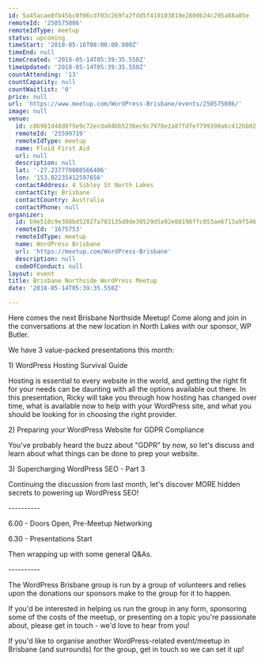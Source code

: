 ```yaml
---
id: 5a45acae8fb45bc0f06cdf03c269fa2fdd5f410103019e2800b24c295a88a05e
remoteId: '250575086'
remoteIdType: meetup
status: upcoming
timeStart: '2018-05-16T08:00:00.000Z'
timeEnd: null
timeCreated: '2018-05-14T05:39:35.550Z'
timeUpdated: '2018-05-14T05:39:35.550Z'
countAttending: '13'
countCapacity: null
countWaitlist: '0'
price: null
url: 'https://www.meetup.com/WordPress-Brisbane/events/250575086/'
image: null
venue:
  id: c8b981d48d075e9c72ecda04bb5236ec9c7978e2a87fdfef799398a6c412bb02
  remoteId: '25599719'
  remoteIdType: meetup
  name: Fluid First Aid
  url: null
  description: null
  lat: '-27.237770080566406'
  lon: '153.02235412597656'
  contactAddress: 4 Sibley St North Lakes
  contactCity: Brisbane
  contactCountry: Australia
  contactPhone: null
organizer:
  id: b9e510c9e388bd52027a783135d0de30529d5a92e08196ffc053ae6713a9f546
  remoteId: '1675753'
  remoteIdType: meetup
  name: WordPress Brisbane
  url: 'https://meetup.com/WordPress-Brisbane'
  description: null
  codeOfConduct: null
layout: event
title: Brisbane Northside WordPress Meetup
date: '2018-05-14T05:39:35.550Z'

---
```

<p>Here comes the next Brisbane Northside Meetup! Come along and join in the conversations at the new location in North Lakes with our sponsor, WP Butler.</p> <p>We have 3 value-packed presentations this month:</p> <p>1) WordPress Hosting Survival Guide</p> <p>Hosting is essential to every website in the world, and getting the right fit for your needs can be daunting with all the options available out there. In this presentation, Ricky will take you through how hosting has changed over time, what is available now to help with your WordPress site, and what you should be looking for in choosing the right provider.</p> <p>2) Preparing your WordPress Website for GDPR Compliance</p> <p>You've probably heard the buzz about "GDPR" by now, so let's discuss and learn about what things can be done to prep your website.</p> <p>3) Supercharging WordPress SEO - Part 3</p> <p>Continuing the discussion from last month, let's discover MORE hidden secrets to powering up WordPress SEO!</p> <p>----------</p> <p>6.00 - Doors Open, Pre-Meetup Networking</p> <p>6.30 - Presentations Start</p> <p>Then wrapping up with some general Q&amp;As.</p> <p>----------</p> <p>The WordPress Brisbane group is run by a group of volunteers and relies upon the donations our sponsors make to the group for it to happen.</p> <p>If you'd be interested in helping us run the group in any form, sponsoring some of the costs of the meetup, or presenting on a topic you're passionate about, please get in touch - we'd love to hear from you!</p> <p>If you'd like to organise another WordPress-related event/meetup in Brisbane (and surrounds) for the group, get in touch so we can set it up!</p>
